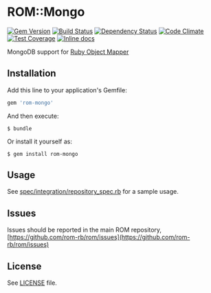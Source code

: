 [gem]: https://rubygems.org/gems/rom-mongo
[travis]: https://travis-ci.org/rom-rb/rom-mongo
[gemnasium]: https://gemnasium.com/rom-rb/rom-mongo
[codeclimate]: https://codeclimate.com/github/rom-rb/rom-mongo
[inchpages]: http://inch-ci.org/github/rom-rb/rom-mongo

# ROM::Mongo

[![Gem Version](https://badge.fury.io/rb/rom-mongo.svg)][gem]
[![Build Status](https://travis-ci.org/rom-rb/rom-mongo.svg?branch=master)][travis]
[![Dependency Status](https://gemnasium.com/rom-rb/rom-mongo.png)][gemnasium]
[![Code Climate](https://codeclimate.com/github/rom-rb/rom-mongo/badges/gpa.svg)][codeclimate]
[![Test Coverage](https://codeclimate.com/github/rom-rb/rom-mongo/badges/coverage.svg)][codeclimate]
[![Inline docs](http://inch-ci.org/github/rom-rb/rom-mongo.svg?branch=master)][inchpages]

MongoDB support for [Ruby Object Mapper](https://github.com/rom-rb/rom)

## Installation

Add this line to your application's Gemfile:

```ruby
gem 'rom-mongo'
```

And then execute:

    $ bundle

Or install it yourself as:

    $ gem install rom-mongo

## Usage

See [spec/integration/repository_spec.rb](spec/integration/repository_spec.rb) for a sample usage.

## Issues
Issues should be reported in the main ROM repository, [https://github.com/rom-rb/rom/issues](https://github.com/rom-rb/rom/issues)

## License

See [LICENSE](LICENSE) file.
